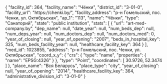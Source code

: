 {
    "facility_id": 364,
    "facility_name": "Чёнки",
    "district_id": "3-01-0",
    "facility_url": "https:\/\/chenki.by\/",
    "facility_address": "р-н Гомельский, пос. Ченки, ул. Октябрьская",
    "ap_1": "113",
    "name": "Чёнки",
    "type": "Санаторий",
    "state": "public institution",
    "stats": [
        {
            "url": "art-med-company.by",
            "dep_name": null,
            "date_year": null,
            "num_beds_dep": null,
            "num_deps_year": null,
            "num_doctors_dep": null,
            "num_doctors_med": 0,
            "year_of_closing": null,
            "year_of_opening": "2007",
            "beds_in_hospital_key": 325,
            "num_beds_facility_year": null,
            "healthcare_facility_key": 364
        }
    ],
    "med_id": 1023855,
    "address": "р-н Гомельский, пос. Ченки, ул. Октябрьская",
    "coord_x_y": {
        "crs": {
            "type": "name",
            "properties": {
                "name": "EPSG:4326"
            }
        },
        "type": "Point",
        "coordinates": [
            30.9726,
            52.3474
        ]
    },
    "place_name": "Вся Беларусь",
    "place_type": "city",
    "year_of_closing": null,
    "year_of_opening": "2014",
    "healthcare_facility_key": 364,
    "administrative_division_id": "3-01-0"
}